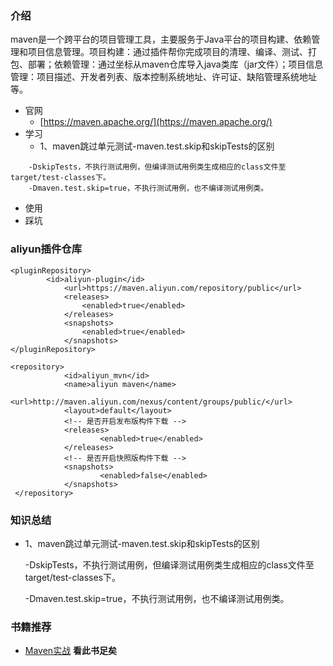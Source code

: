 ### 介绍 

maven是一个跨平台的项目管理工具，主要服务于Java平台的项目构建、依赖管理和项目信息管理。项目构建：通过插件帮你完成项目的清理、编译、测试、打包、部署；依赖管理：通过坐标从maven仓库导入java类库（jar文件）；项目信息管理：项目描述、开发者列表、版本控制系统地址、许可证、缺陷管理系统地址等。
- 官网
   - [https://maven.apache.org/](https://maven.apache.org/)
- 学习
	- 1、maven跳过单元测试-maven.test.skip和skipTests的区别
```
	-DskipTests，不执行测试用例，但编译测试用例类生成相应的class文件至target/test-classes下。
	-Dmaven.test.skip=true，不执行测试用例，也不编译测试用例类。
```
- 使用
- 踩坑 

### aliyun插件仓库
```
<pluginRepository>
		<id>aliyun-plugin</id>
			<url>https://maven.aliyun.com/repository/public</url>
			<releases>
				<enabled>true</enabled>
			</releases>
			<snapshots>
				<enabled>true</enabled>
			</snapshots>
</pluginRepository>
```

```
<repository>
			<id>aliyun_mvn</id>
			<name>aliyun maven</name>
			<url>http://maven.aliyun.com/nexus/content/groups/public/</url>
			<layout>default</layout>
			<!-- 是否开启发布版构件下载 -->
			<releases>
					<enabled>true</enabled>
			</releases>
			<!-- 是否开启快照版构件下载 -->
			<snapshots>
					<enabled>false</enabled>
			</snapshots>
 </repository>
```

### 知识总结
- 1、maven跳过单元测试-maven.test.skip和skipTests的区别

	-DskipTests，不执行测试用例，但编译测试用例类生成相应的class文件至target/test-classes下。

	-Dmaven.test.skip=true，不执行测试用例，也不编译测试用例类。

### 书籍推荐

- [Maven实战](https://book.douban.com/subject/5345682/)  **看此书足矣**
